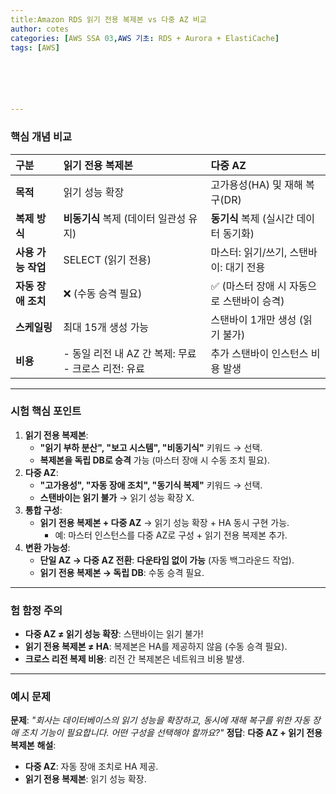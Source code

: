 ```yaml
---
title:Amazon RDS 읽기 전용 복제본 vs 다중 AZ 비교
author: cotes   
categories: [AWS SSA 03,AWS 기초: RDS + Aurora + ElastiCache]
tags: [AWS]






---
```


### **핵심 개념 비교**

| **구분**           | **읽기 전용 복제본**                                | **다중 AZ**                               |
| :----------------- | :-------------------------------------------------- | :---------------------------------------- |
| **목적**           | 읽기 성능 확장                                      | 고가용성(HA) 및 재해 복구(DR)             |
| **복제 방식**      | **비동기식** 복제 (데이터 일관성 유지)              | **동기식** 복제 (실시간 데이터 동기화)    |
| **사용 가능 작업** | SELECT (읽기 전용)                                  | 마스터: 읽기/쓰기, 스탠바이: 대기 전용    |
| **자동 장애 조치** | ❌ (수동 승격 필요)                                  | ✅ (마스터 장애 시 자동으로 스탠바이 승격) |
| **스케일링**       | 최대 15개 생성 가능                                 | 스탠바이 1개만 생성 (읽기 불가)           |
| **비용**           | - 동일 리전 내 AZ 간 복제: 무료 - 크로스 리전: 유료 | 추가 스탠바이 인스턴스 비용 발생          |

------

### **시험 핵심 포인트**

1. **읽기 전용 복제본**:
   - **"읽기 부하 분산", "보고 시스템", "비동기식"** 키워드 → 선택.
   - **복제본을 독립 DB로 승격** 가능 (마스터 장애 시 수동 조치 필요).
2. **다중 AZ**:
   - **"고가용성", "자동 장애 조치", "동기식 복제"** 키워드 → 선택.
   - **스탠바이는 읽기 불가** → 읽기 성능 확장 X.
3. **통합 구성**:
   - **읽기 전용 복제본 + 다중 AZ** → 읽기 성능 확장 + HA 동시 구현 가능.
     - 예: 마스터 인스턴스를 다중 AZ로 구성 + 읽기 전용 복제본 추가.
4. **변환 가능성**:
   - **단일 AZ → 다중 AZ 전환**: **다운타임 없이 가능** (자동 백그라운드 작업).
   - **읽기 전용 복제본 → 독립 DB**: 수동 승격 필요.

------

### **험 함정 주의**

- **다중 AZ ≠ 읽기 성능 확장**: 스탠바이는 읽기 불가!
- **읽기 전용 복제본 ≠ HA**: 복제본은 HA를 제공하지 않음 (수동 승격 필요).
- **크로스 리전 복제 비용**: 리전 간 복제본은 네트워크 비용 발생.

------

### **예시 문제**

**문제**: *"회사는 데이터베이스의 읽기 성능을 확장하고, 동시에 재해 복구를 위한 자동 장애 조치 기능이 필요합니다. 어떤 구성을 선택해야 할까요?"*
**정답**: **다중 AZ + 읽기 전용 복제본**
**해설**:

- **다중 AZ**: 자동 장애 조치로 HA 제공.
- **읽기 전용 복제본**: 읽기 성능 확장.